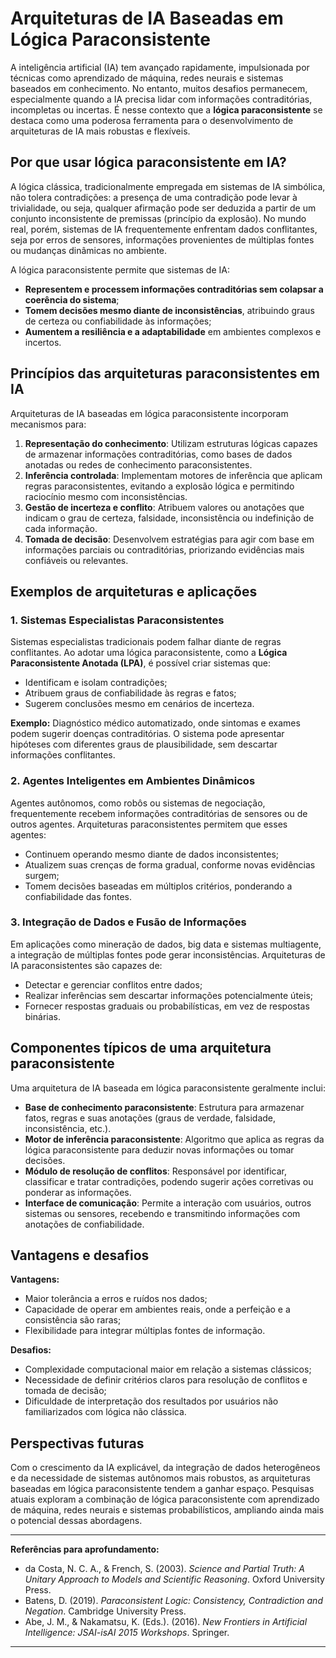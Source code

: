 
# Arquiteturas de IA Baseadas em Lógica Paraconsistente

A inteligência artificial (IA) tem avançado rapidamente, impulsionada por técnicas como aprendizado de máquina, redes neurais e sistemas baseados em conhecimento. No entanto, muitos desafios permanecem, especialmente quando a IA precisa lidar com informações contraditórias, incompletas ou incertas. É nesse contexto que a **lógica paraconsistente** se destaca como uma poderosa ferramenta para o desenvolvimento de arquiteturas de IA mais robustas e flexíveis.

## Por que usar lógica paraconsistente em IA?

A lógica clássica, tradicionalmente empregada em sistemas de IA simbólica, não tolera contradições: a presença de uma contradição pode levar à trivialidade, ou seja, qualquer afirmação pode ser deduzida a partir de um conjunto inconsistente de premissas (princípio da explosão). No mundo real, porém, sistemas de IA frequentemente enfrentam dados conflitantes, seja por erros de sensores, informações provenientes de múltiplas fontes ou mudanças dinâmicas no ambiente.

A lógica paraconsistente permite que sistemas de IA:

- **Representem e processem informações contraditórias sem colapsar a coerência do sistema**;
- **Tomem decisões mesmo diante de inconsistências**, atribuindo graus de certeza ou confiabilidade às informações;
- **Aumentem a resiliência e a adaptabilidade** em ambientes complexos e incertos.

## Princípios das arquiteturas paraconsistentes em IA

Arquiteturas de IA baseadas em lógica paraconsistente incorporam mecanismos para:

1. **Representação do conhecimento**: Utilizam estruturas lógicas capazes de armazenar informações contraditórias, como bases de dados anotadas ou redes de conhecimento paraconsistentes.
2. **Inferência controlada**: Implementam motores de inferência que aplicam regras paraconsistentes, evitando a explosão lógica e permitindo raciocínio mesmo com inconsistências.
3. **Gestão de incerteza e conflito**: Atribuem valores ou anotações que indicam o grau de certeza, falsidade, inconsistência ou indefinição de cada informação.
4. **Tomada de decisão**: Desenvolvem estratégias para agir com base em informações parciais ou contraditórias, priorizando evidências mais confiáveis ou relevantes.

## Exemplos de arquiteturas e aplicações

### 1. Sistemas Especialistas Paraconsistentes

Sistemas especialistas tradicionais podem falhar diante de regras conflitantes. Ao adotar uma lógica paraconsistente, como a **Lógica Paraconsistente Anotada (LPA)**, é possível criar sistemas que:

- Identificam e isolam contradições;
- Atribuem graus de confiabilidade às regras e fatos;
- Sugerem conclusões mesmo em cenários de incerteza.

**Exemplo:** Diagnóstico médico automatizado, onde sintomas e exames podem sugerir doenças contraditórias. O sistema pode apresentar hipóteses com diferentes graus de plausibilidade, sem descartar informações conflitantes.

### 2. Agentes Inteligentes em Ambientes Dinâmicos

Agentes autônomos, como robôs ou sistemas de negociação, frequentemente recebem informações contraditórias de sensores ou de outros agentes. Arquiteturas paraconsistentes permitem que esses agentes:

- Continuem operando mesmo diante de dados inconsistentes;
- Atualizem suas crenças de forma gradual, conforme novas evidências surgem;
- Tomem decisões baseadas em múltiplos critérios, ponderando a confiabilidade das fontes.

### 3. Integração de Dados e Fusão de Informações

Em aplicações como mineração de dados, big data e sistemas multiagente, a integração de múltiplas fontes pode gerar inconsistências. Arquiteturas de IA paraconsistentes são capazes de:

- Detectar e gerenciar conflitos entre dados;
- Realizar inferências sem descartar informações potencialmente úteis;
- Fornecer respostas graduais ou probabilísticas, em vez de respostas binárias.

## Componentes típicos de uma arquitetura paraconsistente

Uma arquitetura de IA baseada em lógica paraconsistente geralmente inclui:

- **Base de conhecimento paraconsistente**: Estrutura para armazenar fatos, regras e suas anotações (graus de verdade, falsidade, inconsistência, etc.).
- **Motor de inferência paraconsistente**: Algoritmo que aplica as regras da lógica paraconsistente para deduzir novas informações ou tomar decisões.
- **Módulo de resolução de conflitos**: Responsável por identificar, classificar e tratar contradições, podendo sugerir ações corretivas ou ponderar as informações.
- **Interface de comunicação**: Permite a interação com usuários, outros sistemas ou sensores, recebendo e transmitindo informações com anotações de confiabilidade.

## Vantagens e desafios

**Vantagens:**
- Maior tolerância a erros e ruídos nos dados;
- Capacidade de operar em ambientes reais, onde a perfeição e a consistência são raras;
- Flexibilidade para integrar múltiplas fontes de informação.

**Desafios:**
- Complexidade computacional maior em relação a sistemas clássicos;
- Necessidade de definir critérios claros para resolução de conflitos e tomada de decisão;
- Dificuldade de interpretação dos resultados por usuários não familiarizados com lógica não clássica.

## Perspectivas futuras

Com o crescimento da IA explicável, da integração de dados heterogêneos e da necessidade de sistemas autônomos mais robustos, as arquiteturas baseadas em lógica paraconsistente tendem a ganhar espaço. Pesquisas atuais exploram a combinação de lógica paraconsistente com aprendizado de máquina, redes neurais e sistemas probabilísticos, ampliando ainda mais o potencial dessas abordagens.

---

**Referências para aprofundamento:**

- da Costa, N. C. A., & French, S. (2003). *Science and Partial Truth: A Unitary Approach to Models and Scientific Reasoning*. Oxford University Press.
- Batens, D. (2019). *Paraconsistent Logic: Consistency, Contradiction and Negation*. Cambridge University Press.
- Abe, J. M., & Nakamatsu, K. (Eds.). (2016). *New Frontiers in Artificial Intelligence: JSAI-isAI 2015 Workshops*. Springer.

---
```